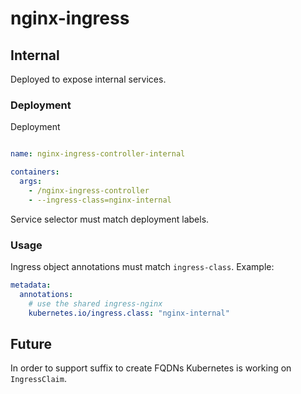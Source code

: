 # nginx-ingress

## Internal

Deployed to expose internal services.


### Deployment

Deployment

```yaml

name: nginx-ingress-controller-internal

containers:
  args:
    - /nginx-ingress-controller
    - --ingress-class=nginx-internal
```

Service selector must match deployment labels.

### Usage

Ingress object annotations must match `ingress-class`. Example:

```yaml
metadata:
  annotations:
    # use the shared ingress-nginx
    kubernetes.io/ingress.class: "nginx-internal"
```

## Future

In order to support suffix to create FQDNs Kubernetes is working on `IngressClaim`.

